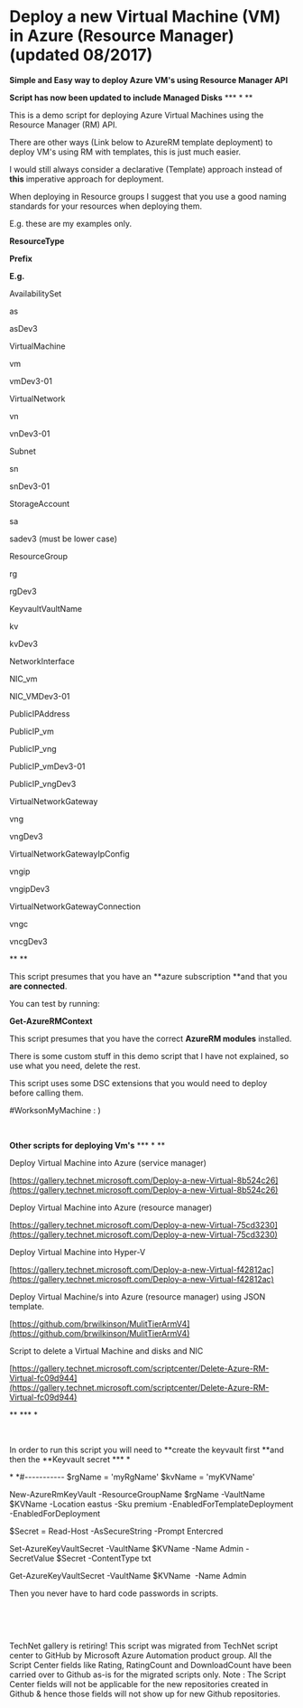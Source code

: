 ﻿Deploy a new Virtual Machine (VM) in Azure (Resource Manager) (updated 08/2017)
===============================================================================

            

**Simple and Easy way to deploy Azure VM's using Resource Manager API**


**Script has now been updated to include Managed Disks** *** *
**


This is a demo script for deploying Azure Virtual Machines using the Resource Manager (RM) API.


There are other ways (Link below to AzureRM template deployment) to deploy VM's using RM with templates, this is just much easier.


I would still always consider a declarative (Template) approach instead of
**this** imperative approach for deployment.


When deploying in Resource groups I suggest that you use a good naming standards for your resources when deploying them.


E.g. these are my examples only.







**ResourceType**




**Prefix**




**E.g.**






AvailabilitySet




as




asDev3






VirtualMachine




vm




vmDev3-01






VirtualNetwork




vn




vnDev3-01






Subnet




sn




snDev3-01






StorageAccount




sa




sadev3 (must be lower case)






ResourceGroup




rg




rgDev3






KeyvaultVaultName




kv




kvDev3






NetworkInterface




NIC_vm




NIC_VMDev3-01






PublicIPAddress




PublicIP_vm


PublicIP_vng




PublicIP_vmDev3-01


PublicIP_vngDev3






VirtualNetworkGateway




vng




vngDev3






VirtualNetworkGatewayIpConfig




vngip




vngipDev3






VirtualNetworkGatewayConnection




vngc




vncgDev3







** **


This script presumes that you have an **azure subscription **and that you
**are connected**.


You can test by running:


**Get-AzureRMContext**


This script presumes that you have the correct **AzureRM modules** installed.


There is some custom stuff in this demo script that I have not explained, so use what you need, delete the rest.


This script uses some DSC extensions that you would need to deploy before calling them.


#WorksonMyMachine : )


 


**Other scripts for deploying Vm's** *** *
**







Deploy Virtual Machine into Azure (service manager)




[https://gallery.technet.microsoft.com/Deploy-a-new-Virtual-8b524c26](https://gallery.technet.microsoft.com/Deploy-a-new-Virtual-8b524c26)






Deploy Virtual Machine into Azure (resource manager)




[https://gallery.technet.microsoft.com/Deploy-a-new-Virtual-75cd3230](https://gallery.technet.microsoft.com/Deploy-a-new-Virtual-75cd3230)






Deploy Virtual Machine into Hyper-V




[https://gallery.technet.microsoft.com/Deploy-a-new-Virtual-f42812ac](https://gallery.technet.microsoft.com/Deploy-a-new-Virtual-f42812ac)






Deploy Virtual Machine/s into Azure (resource manager) using JSON template.




[https://github.com/brwilkinson/MulitTierArmV4](https://github.com/brwilkinson/MulitTierArmV4)






Script to delete a Virtual Machine and disks and NIC




[https://gallery.technet.microsoft.com/scriptcenter/Delete-Azure-RM-Virtual-fc09d944](https://gallery.technet.microsoft.com/scriptcenter/Delete-Azure-RM-Virtual-fc09d944)







** *** *


 


In order to run this script you will need to **create the keyvault first
**and then the **Keyvault secret *** *


* *#-----------
$rgName = 'myRgName'
$kvName = 'myKVName'

New-AzureRmKeyVault -ResourceGroupName $rgName -VaultName $KVName -Location eastus -Sku premium -EnabledForTemplateDeployment -EnabledForDeployment

$Secret = Read-Host -AsSecureString -Prompt Entercred

Set-AzureKeyVaultSecret -VaultName $KVName -Name Admin -SecretValue $Secret -ContentType txt


Get-AzureKeyVaultSecret -VaultName $KVName  -Name Admin

Then you never have to hard code passwords in scripts.


 

 

        
    
TechNet gallery is retiring! This script was migrated from TechNet script center to GitHub by Microsoft Azure Automation product group. All the Script Center fields like Rating, RatingCount and DownloadCount have been carried over to Github as-is for the migrated scripts only. Note : The Script Center fields will not be applicable for the new repositories created in Github & hence those fields will not show up for new Github repositories.
